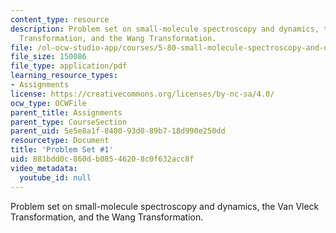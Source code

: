 ```yaml
---
content_type: resource
description: Problem set on small-molecule spectroscopy and dynamics, the Van Vleck
  Transformation, and the Wang Transformation.
file: /ol-ocw-studio-app/courses/5-80-small-molecule-spectroscopy-and-dynamics-fall-2008/881bdd0c860db08546208c0f632acc8f_ps1_1982.pdf
file_size: 150086
file_type: application/pdf
learning_resource_types:
- Assignments
license: https://creativecommons.org/licenses/by-nc-sa/4.0/
ocw_type: OCWFile
parent_title: Assignments
parent_type: CourseSection
parent_uid: 5e5e8a1f-8400-93d0-89b7-18d990e250dd
resourcetype: Document
title: 'Problem Set #1'
uid: 881bdd0c-860d-b085-4620-8c0f632acc8f
video_metadata:
  youtube_id: null
---
```

Problem set on small-molecule spectroscopy and dynamics, the Van Vleck Transformation, and the Wang Transformation.